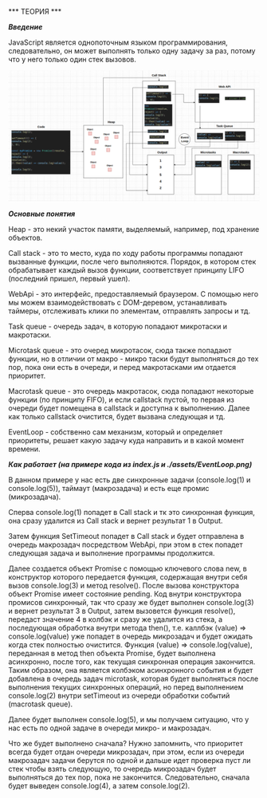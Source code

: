 ***  ТЕОРИЯ ***

***Введение*** 

JavaScript является однопоточным языком программирования, следовательно,
он может выполнять только одну задачу за раз, потому что у него только один стек вызовов.

![](assets/EventLoop.png)

***Основные понятия***

Heap - это некий участок памяти, выделяемый, например, под хранение объектов. 

Call stack - это то место, куда по ходу работы программы попадают вызванные функции, после чего выполняются.
Порядок, в котором стек обрабатывает каждый вызов функции, соответствует принципу LIFO (последний пришел, первый ушел).

WebApi - это интерфейс, предоставляемый браузером. С помощью него мы можем взаимодействовать с DOM-деревом, устанавливать таймеры,
отслеживать клики по элементам, отправлять запросы и тд.

Task queue - очередь задач, в которую попадают микротаски и макротаски.

Microtask queue - это очеред микротасок, сюда также попадают функции, но в отличии от макро - микро таски будут выполняться до тех пор,
пока они есть в очереди, и перед макротасками им отдается приоритет.

Macrotask queue - это очередь макротасок, сюда попадают некоторые функции (по принципу FIFO), и если callstack пустой, то первая
из очереди будет помещена в callstack и доступна к выполнению. Далее как только callstack очистится, будет вызвана следующая и тд.

EventLoop - собственно сам механизм, который и определяет приоритеты, решает какую задачу куда направить и в какой момент времени.

***Как работает (на примере кода из index.js и ./assets/EventLoop.png)***

В данном примере у нас есть две синхронные задачи (console.log(1) и console.log(5)), таймаут (макрозадача) и есть еще промис (микрозадача).

Сперва console.log(1) попадет в Call stack и тк это синхронная функция, она сразу удалится из Call stack и вернет результат 1 в Output.

Затем функция SetTimeout попадет в Call stack и будет отправлена в очередь макрозадач посредством WebApi, при этом в стек попадет следующая
задача и выполнение программы продолжится.

Далее создается объект Promise с помощью ключевого слова new, в конструктор которого передается функция, содержащая внутри себя вызов console.log(3) и метод resolve().
После вызова конструктора объект Promise имеет состояние pending. Код внутри конструктора промисов синхронный, так что сразу же будет выполнен console.log(3)
и вернет результат 3 в Output, затем вызовется функция resolve(), передаст значение 4 в колбэк и сразу же удалится из стека, а последующая обработка внутри метода then(),
т.е. каллбэк (value) => console.log(value) уже попадет в очередь микрозадач и будет ожидать когда стек полностью очистится.
Функция (value) => console.log(value), переданная в метод then объекта Promise, будет выполнена асинхронно, после того, как текущая синхронная операция закончится.
Таким образом, она является колбэком асинхронного события и будет добавлена в очередь задач microtask, которая будет выполняться после выполнения текущих синхронных
операций, но перед выполнением console.log(2) внутри setTimeout из очереди обработки событий (macrotask queue).

Далее будет выполнен console.log(5), и мы получаем ситуацию, что у нас есть по одной задаче в очереди микро- и макрозадач. 

Что же будет выполнено сначала? Нужно запомнить, что приоритет всегда будет отдан очереди микрозадач, при этом, если из очереди макрозадач задачи
берутся по одной и дальше идет проверка пуст ли стек чтобы взять следующую, то очередь микрозадач будет выполняться до тех пор, пока не закончится.
Следовательно, сначала будет выведен console.log(4), а затем console.log(2).
